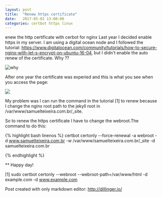 ```yaml
---
layout: post
title:  "Renew https certificate"
date:   2017-05-02 13:00:00
categories: certbot https linux
---
```


enew the http certificate with cerbot for nginx
Last year I decided enable https in my server. I am using a digital ocean node and I followed the tutorial: https://www.digitalocean.com/community/tutorials/how-to-secure-nginx-with-let-s-encrypt-on-ubuntu-16-04, but I didn't enable the auto renew of the certificate. Why ??

![why](http://i1.kym-cdn.com/entries/icons/original/000/004/006/y-u-no-guy.jpg)

After one year the certificate was experied and this is what you see when you access the page: 

<img src="{{ site.url }}/assets/samuel_page_erro.png" />


My problem was I can run the command in the tutorial [1] to renew because I change the nginx root path to the jekyll root in /var/www/samuelteixeira.com.br/_site.

So to renew the https certificate I have to change the webroot.The command to do this:

{% highlight bash linenos %}
certbot certonly --force-renewal -a webroot -d www.samuelteixeira.com.br -w 
/var/www/samuelteixeira.com.br/_site -d samuelteixeira.com.br

{% endhighlight %}

** Happy day!

[1] sudo certbot certonly --webroot --webroot-path=/var/www/html -d example.com -d www.example.com


Post created with only markdown editor:  http://dillinger.io/
